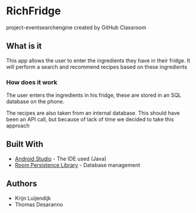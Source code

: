 # RichFridge
project-eventsearchengine created by GitHub Classroom

## What is it

This app allows the user to enter the ingredients they have in their fridge. It will perform a search and recommend recipes based on these ingredients

### How does it work

The user enters the ingredients in his fridge, these are stored in an SQL database on the phone.

The recipes are also taken from an internal database. This should have been an API call, but because of lack of time we decided to take this approach

## Built With

* [Android Studio](https://developer.android.com/studio/) - The IDE used (Java)
* [Room Persistence Library](https://developer.android.com/topic/libraries/architecture/room) - Database management


## Authors

* Krijn Luijendijk
* Thomas Desaranno
